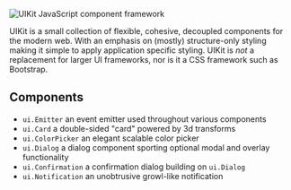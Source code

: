 
 ![UIKit JavaScript component framework](http://f.cl.ly/items/2j0m3D1l1T041S1k463L/Grab.png)

  UIKit is a small collection of flexible, cohesive, decoupled components for the modern web. With an emphasis on (mostly) structure-only styling making it simple to apply application specific styling. UIKit is _not_ a replacement for larger UI frameworks, nor is it a CSS framework such as Bootstrap.

## Components

  - `ui.Emitter` an event emitter used throughout various components
  - `ui.Card` a double-sided "card" powered by 3d transforms
  - `ui.ColorPicker` an elegant scalable color picker
  - `ui.Dialog` a dialog component sporting optional modal and overlay functionality
  - `ui.Confirmation` a confirmation dialog building on `ui.Dialog`
  - `ui.Notification` an unobtrusive growl-like notification